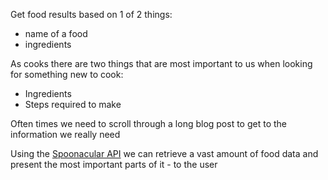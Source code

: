 Get food results based on 1 of 2 things:
- name of a food
- ingredients 

As cooks there are two things that are most important to us when looking for something new to cook:
 - Ingredients 
 - Steps required to make

Often times we need to scroll through a long blog post to get to the information we really need

Using the [Spoonacular API](https://spoonacular.com/food-api) we can retrieve a vast amount of food data and present the most important parts of it - to the user
